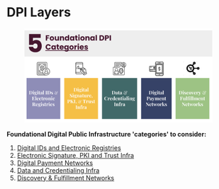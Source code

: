 # DPI Layers

<figure><img src=".gitbook/assets/Screenshot 2023-06-02 at 5.05.26 PM (1).png" alt=""><figcaption></figcaption></figure>

**Foundational Digital Public Infrastructure 'categories' to consider:**

1. [Digital IDs and Electronic Registries](technical-notes/digital-ids-and-electronic-registries/)
2. [Electronic Signature, PKI and Trust Infra](technical-notes/electronic-signature-pki-and-trust-infra.md)
3. [Digital Payment Networks](technical-notes/digital-payment-networks/)
4. [Data and Credentialing Infra](technical-notes/data-and-credentialing-infra.md)
5. [Discovery & Fulfillment Networks](technical-notes/discovery-and-fulfillment-networks.md)

